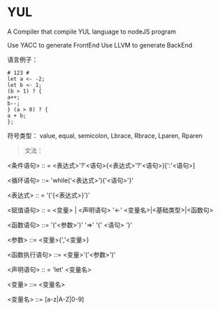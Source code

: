 # YUL
A Compiler that compile YUL language to nodeJS program

Use YACC to generate FrontEnd
Use LLVM to generate BackEnd

语言例子：
```
# 123 #
let a <- -2;
let b <- 1;
(b > 1) ? {
a++;
b--;
} (a > 0) ? {
a + b;
};
```

符号类型： value, equal, semicolon, Lbrace, Rbrace, Lparen, Rparen

> 文法：

<条件语句> :: = <表达式>'?'<语句>{<表达式>'?'<语句>}[':'<语句>]

<循环语句> ::= 'while('<表达式>'){'<语句>'}'

<表达式> :: = '('{<表达式>}')'

<赋值语句> :: = <变量> | <声明语句> '<-' <变量名>|<基础类型>|<函数句>

<函数语句> ::= '('<参数>')' '=>' '{' <语句> '}'

<参数> ::= <变量>{','<变量>}

<函数执行语句> ::= <变量>'('<参数>')'

<声明语句> :: = 'let' <变量名>

<变量> ::= <变量名>

<变量名> ::= [a-z|A-Z|0-9]
